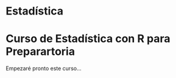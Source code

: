 # Estadística

Curso de Estadística con R para Preparartoria 
============================================

Empezaré pronto este curso...
